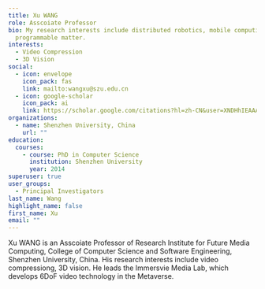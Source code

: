 ```yaml
---
title: Xu WANG
role: Asscoiate Professor
bio: My research interests include distributed robotics, mobile computing and
  programmable matter.
interests:
  - Video Compression
  - 3D Vision
social:
  - icon: envelope
    icon_pack: fas
    link: mailto:wangxu@szu.edu.cn
  - icon: google-scholar
    icon_pack: ai
    link: https://scholar.google.com/citations?hl=zh-CN&user=XNDHhIEAAAAJ
organizations:
  - name: Shenzhen University, China
    url: ""
education:
  courses:
    - course: PhD in Computer Science
      institution: Shenzhen University
      year: 2014
superuser: true
user_groups:
  - Principal Investigators
last_name: Wang
highlight_name: false
first_name: Xu
email: ""
---
```


Xu WANG is an Asscoiate Professor of Research Institute for Future Media Computing, College of Computer Science and Software Engineering, Shenzhen University, China. His research interests include video compressiong, 3D vision. He leads the Immersvie Media Lab, which develops 6DoF video technology in the Metaverse.
